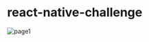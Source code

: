 # react-native-challenge

![page1](https://user-images.githubusercontent.com/27458911/106699716-3f844700-6598-11eb-8b80-c1a5c923d416.png)

